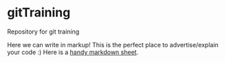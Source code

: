 # gitTraining
Repository for git training

Here we can write in markup! This is the perfect place to advertise/explain your code :)
Here is a [handy markdown sheet](https://www.markdownguide.org/cheat-sheet/).
